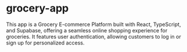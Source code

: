 # grocery-app
This app is a Grocery E-commerce Platform built with React, TypeScript, and Supabase, offering a seamless online shopping experience for groceries. It features user authentication, allowing customers to log in or sign up for personalized access.
